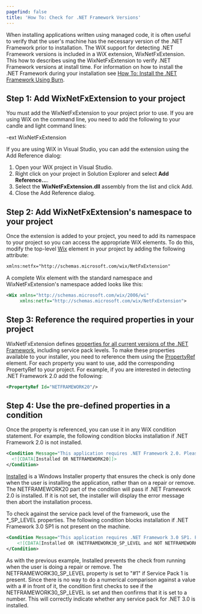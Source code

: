 ```yaml
---
pagefind: false
title: 'How To: Check for .NET Framework Versions'
---
```


When installing applications written using managed code, it is often useful to verify that the user's machine has the necessary version of the .NET Framework prior to installation. The WiX support for detecting .NET Framework versions is included in a WiX extension, WixNetFxExtension. This how to describes using the WixNetFxExtension to verify .NET Framework versions at install time. For information on how to install the .NET Framework during your installation see [How To: Install the .NET Framework Using Burn](install_dotnet/).

## Step 1: Add WixNetFxExtension to your project
You must add the WixNetFxExtension to your project prior to use. If you are using WiX on the command line, you need to add the following to your candle and light command lines:

-ext WixNetFxExtension

If you are using WiX in Visual Studio, you can add the extension using the Add Reference dialog:

1. Open your WiX project in Visual Studio.
1. Right click on your project in Solution Explorer and select <strong>Add Reference...</strong>.
1. Select the <strong>WixNetFxExtension.dll</strong> assembly from the list and click Add.
1. Close the Add Reference dialog.

## Step 2: Add WixNetFxExtension's namespace to your project
Once the extension is added to your project, you need to add its namespace to your project so you can access the appropriate WiX elements. To do this, modify the top-level [Wix](../../xsd/wix/wix/wix/) element in your project by adding the following attribute:

```xml
xmlns:netfx="http://schemas.microsoft.com/wix/NetFxExtension"
```

A complete Wix element with the standard namespace and WixNetFxExtension's namespace added looks like this:

```xml
<Wix xmlns="http://schemas.microsoft.com/wix/2006/wi"
     xmlns:netfx="http://schemas.microsoft.com/wix/NetFxExtension">
```

## Step 3: Reference the required properties in your project
WixNetFxExtension defines [properties for all current versions of the .NET Framework](../../customactions/wixnetfxextension/), including service pack levels. To make these properties available to your installer, you need to reference them using the [PropertyRef](../../xsd/wix/propertyref/) element. For each property you want to use, add the corresponding PropertyRef to your project. For example, if you are interested in detecting .NET Framework 2.0 add the following:

```xml
<PropertyRef Id="NETFRAMEWORK20"/>
```

## Step 4: Use the pre-defined properties in a condition
Once the property is referenced, you can use it in any WiX condition statement. For example, the following condition blocks installation if .NET Framework 2.0 is not installed.

```xml
<Condition Message="This application requires .NET Framework 2.0. Please install the .NET Framework then run this installer again.">
  <![CDATA[Installed OR NETFRAMEWORK20]]>
</Condition>
```

<a href="http://msdn.microsoft.com/library/aa369297.aspx" target="_blank">Installed</a> is a Windows Installer property that ensures the check is only done when the user is installing the application, rather than on a repair or remove. The NETFRAMEWORK20 part of the condition will pass if .NET Framework 2.0 is installed. If it is not set, the installer will display the error message then abort the installation process.

To check against the service pack level of the framework, use the *\_SP\_LEVEL properties. The following condition blocks installation if .NET Framework 3.0 SP1 is not present on the machine.

```xml
<Condition Message="This application requires .NET Framework 3.0 SP1. Please install the .NET Framework then run this installer again.">
    <![CDATA[Installed OR (NETFRAMEWORK30_SP_LEVEL and NOT NETFRAMEWORK30_SP_LEVEL = "#0")]]>
</Condition>
```

As with the previous example, Installed prevents the check from running when the user is doing a repair or remove. The NETFRAMEWORK30\_SP\_LEVEL property is set to "#1" if Service Pack 1 is present. Since there is no way to do a numerical comparison against a value with a # in front of it, the condition first checks to see if the NETFRAMEWORK30\_SP\_LEVEL is set and then confirms that it is set to a number. This will correctly indicate whether any service pack for .NET 3.0 is installed.
